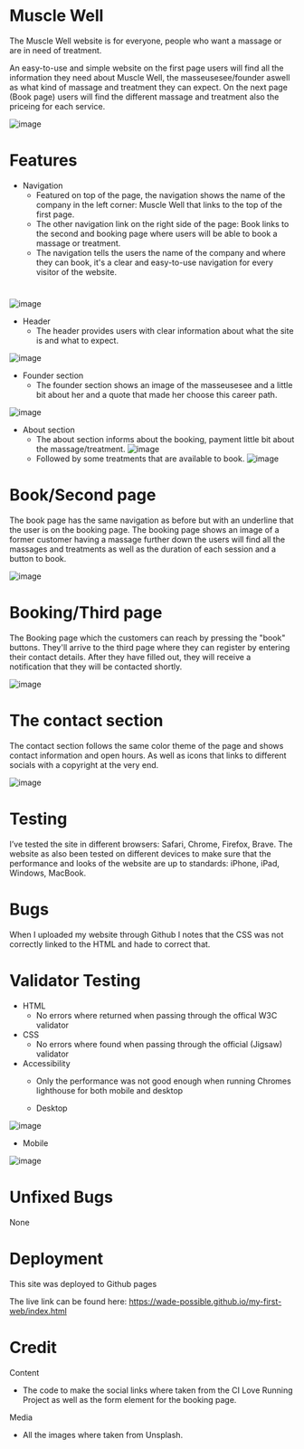 # Muscle Well
The Muscle Well website is for everyone, people who want a massage or are in need of treatment.

An easy-to-use and simple website on the first page users will find all the information they need about Muscle Well, the masseusesee/founder aswell as what kind of massage and treatment they can expect.
On the next page (Book page) users will find the different massage and treatment also the priceing for each service. 

![image](https://github.com/Wade-Possible/my-first-web/assets/137451269/22d2c904-6d69-439b-b154-2b3cc4a7faaf)

# Features
* Navigation
  * Featured on top of the page, the navigation shows the name of the company in the left corner: Muscle Well that links to the top of the first page.
  * The other navigation link on the right side of the page: Book links to the second and booking page where users will be able to book a massage or treatment.
  * The navigation tells the users the name of the company and where they can book, it's a clear and easy-to-use navigation for every visitor of the website.

# 
![image](https://github.com/Wade-Possible/my-first-web/assets/137451269/222319d7-0f70-4cba-8dcd-ed79d9f1f026)

* Header
  * The header provides users with clear information about what the site is and what to expect.

![image](https://github.com/Wade-Possible/my-first-web/assets/137451269/5d04f164-0309-428a-8cbc-60b70376d400)

* Founder section
  * The founder section shows an image of the masseusesee and a little bit about her and a quote that made her choose this career path.

![image](https://github.com/Wade-Possible/my-first-web/assets/137451269/9c0103db-3a0e-4c42-a4cd-121a441cdaf7)

* About section
  * The about section informs about the booking, payment little bit about the massage/treatment.
 ![image](https://github.com/Wade-Possible/my-first-web/assets/137451269/d5114b68-223e-4ecb-9fe9-e6a6842f086a)
  * Followed by some treatments that are available to book.
![image](https://github.com/Wade-Possible/my-first-web/assets/137451269/efc31db2-9b55-42ea-bdbd-c60399be14f1)

# Book/Second page 
The book page has the same navigation as before but with an underline that the user is on the booking page.
The booking page shows an image of a former customer having a massage further down the users will find all the massages and treatments as well as the duration of each session and a button to book.

![image](https://github.com/Wade-Possible/my-first-web/assets/137451269/04f1a4d2-55db-4aa9-869b-6dc690699c4c)


# Booking/Third page
The Booking page which the customers can reach by pressing the "book" buttons. 
They'll arrive to the third page where they can register by entering their contact details.
After they have filled out, they will receive a notification that they will be contacted shortly.

![image](https://github.com/Wade-Possible/my-first-web/assets/137451269/2f851f69-8f4b-4632-9f38-5c9de1fa311f)



# The contact section
The contact section follows the same color theme of the page and shows contact information and open hours.
As well as icons that links to different socials with a copyright at the very end.

![image](https://github.com/Wade-Possible/my-first-web/assets/137451269/3e2ccb6a-9c70-4924-98c0-a151c4b04d80)


# Testing
I’ve tested the site in different browsers: Safari, Chrome, Firefox, Brave.
The website as also been tested on different devices to make sure that the performance and looks of the website are up to standards: iPhone, iPad, Windows, MacBook. 

# Bugs
When I uploaded my website through Github I notes that the CSS was not correctly linked to the HTML and hade to correct that.

# Validator Testing
* HTML
  * No errors where returned when passing through the offical W3C validator
* CSS
  * No errors where found when passing through the official (Jigsaw) validator
* Accessibility
  * Only the performance was not good enough when running Chromes lighthouse for both mobile and desktop

   * Desktop
   
![image](https://github.com/Wade-Possible/my-first-web/assets/137451269/4eee5697-e59b-427d-90d0-d2469b53319d)

   * Mobile

![image](https://github.com/Wade-Possible/my-first-web/assets/137451269/3e60506a-28c0-4e79-9a6c-57228c293f3a)


# Unfixed Bugs
None

# Deployment
This site was deployed to Github pages

The live link can be found here: https://wade-possible.github.io/my-first-web/index.html

# Credit 
Content
* The code to make the social links where taken from the CI Love Running Project as well as the form element for the booking page.

Media
* All the images where taken from Unsplash.




